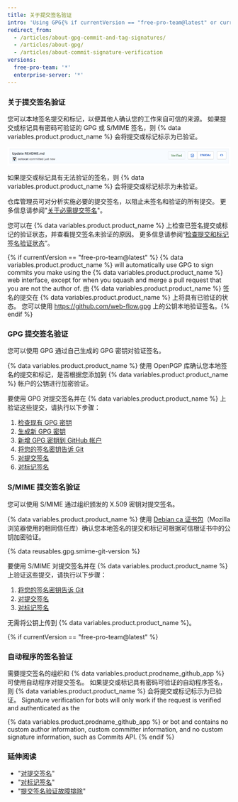 ```yaml
---
title: 关于提交签名验证
intro: 'Using GPG{% if currentVersion == "free-pro-team@latest" or currentVersion ver_gt "enterprise-server@2.14" %} or S/MIME{% endif %}, you can sign tags and commits locally. 这些标记或提交在 {% data variables.product.product_name %} 上标示为已验证，便于其他人信任更改来自可信的来源。'
redirect_from:
  - /articles/about-gpg-commit-and-tag-signatures/
  - /articles/about-gpg/
  - /articles/about-commit-signature-verification
versions:
  free-pro-team: '*'
  enterprise-server: '*'
---
```


### 关于提交签名验证

您可以本地签名提交和标记，以便其他人确认您的工作来自可信的来源。 如果提交或标记具有密码可验证的 GPG 或 S/MIME 签名，则 {% data variables.product.product_name %} 会将提交或标记标示为已验证。

![验证的提交](/assets/images/help/commits/verified-commit.png)

如果提交或标记具有无法验证的签名，则 {% data variables.product.product_name %} 会将提交或标记标示为未验证。

仓库管理员可对分析实施必要的提交签名，以阻止未签名和验证的所有提交。 更多信息请参阅"[关于必需提交签名](/articles/about-required-commit-signing)"。

您可以在 {% data variables.product.product_name %} 上检查已签名提交或标记的验证状态，并查看提交签名未验证的原因。 更多信息请参阅“[检查提交和标记签名验证状态](/articles/checking-your-commit-and-tag-signature-verification-status)”。

{% if currentVersion == "free-pro-team@latest" %} {% data variables.product.product_name %} will automatically use GPG to sign commits you make using the {% data variables.product.product_name %} web interface, except for when you squash and merge a pull request that you are not the author of. 由 {% data variables.product.product_name %} 签名的提交在 {% data variables.product.product_name %} 上将具有已验证的状态。 您可以使用 https://github.com/web-flow.gpg 上的公钥本地验证签名。{% endif %}

### GPG 提交签名验证

您可以使用 GPG 通过自己生成的 GPG 密钥对验证签名。

{% data variables.product.product_name %} 使用 OpenPGP 库确认您本地签名的提交和标记，是否根据您添加到 {% data variables.product.product_name %} 帐户的公钥进行加密验证。

要使用 GPG 对提交签名并在 {% data variables.product.product_name %} 上验证这些提交，请执行以下步骤：

1. [检查现有 GPG 密钥](/articles/checking-for-existing-gpg-keys)
2. [生成新 GPG 密钥](/articles/generating-a-new-gpg-key)
3. [新增 GPG 密钥到 GitHub 帐户](/articles/adding-a-new-gpg-key-to-your-github-account)
4. [将您的签名密钥告诉 Git](/articles/telling-git-about-your-signing-key)
5. [对提交签名](/articles/signing-commits)
6. [对标记签名](/articles/signing-tags)

### S/MIME 提交签名验证

您可以使用 S/MIME 通过组织颁发的 X.509 密钥对提交签名。

{% data variables.product.product_name %} 使用 [Debian ca 证书包](https://packages.debian.org/hu/jessie/ca-certificates)（Mozilla 浏览器使用的相同信任库）确认您本地签名的提交和标记可根据可信根证书中的公钥加密验证。

{% data reusables.gpg.smime-git-version %}

要使用 S/MIME 对提交签名并在 {% data variables.product.product_name %} 上验证这些提交，请执行以下步骤：

1. [将您的签名密钥告诉 Git](/articles/telling-git-about-your-signing-key)
2. [对提交签名](/articles/signing-commits)
3. [对标记签名](/articles/signing-tags)

无需将公钥上传到 {% data variables.product.product_name %}。

{% if currentVersion == "free-pro-team@latest" %}
### 自动程序的签名验证

需要提交签名的组织和 {% data variables.product.prodname_github_app %} 可使用自动程序对提交签名。 如果提交或标记具有密码可验证的自动程序签名，则 {% data variables.product.product_name %} 会将提交或标记标示为已验证。
Signature verification for bots will only work if the request is verified and authenticated as the

{% data variables.product.prodname_github_app %} or bot and contains no custom author information, custom committer information, and no custom signature information, such as Commits API.
{% endif %}

### 延伸阅读

- "[对提交签名](/articles/signing-commits)"
- "[对标记签名](/articles/signing-tags)"
- "[提交签名验证故障排除](/articles/troubleshooting-commit-signature-verification)"
